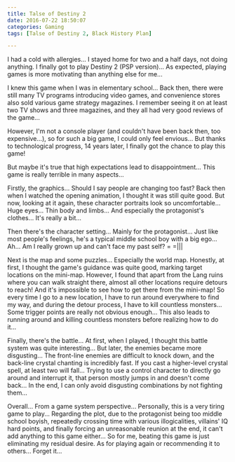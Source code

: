 ```yaml
---
title: Talse of Destiny 2
date: 2016-07-22 18:50:07
categories: Gaming
tags: [Talse of Destiny 2, Black History Plan]

---
```


I had a cold with allergies... I stayed home for two and a half days, not doing anything. I finally got to play Destiny 2 (PSP version)... As expected, playing games is more motivating than anything else for me...

I knew this game when I was in elementary school... Back then, there were still many TV programs introducing video games, and convenience stores also sold various game strategy magazines. I remember seeing it on at least two TV shows and three magazines, and they all had very good reviews of the game...

However, I'm not a console player (and couldn't have been back then, too expensive...), so for such a big game, I could only feel envious... But thanks to technological progress, 14 years later, I finally got the chance to play this game!

But maybe it's true that high expectations lead to disappointment... This game is really terrible in many aspects...

Firstly, the graphics... Should I say people are changing too fast? Back then when I watched the opening animation, I thought it was still quite good. But now, looking at it again, these character portraits look so uncomfortable... Huge eyes... Thin body and limbs... And especially the protagonist's clothes... It's really a bit...

Then there's the character setting... Mainly for the protagonist... Just like most people's feelings, he's a typical middle school boy with a big ego... Ah... Am I really grown up and can't face my past self? = =|||

Next is the map and some puzzles... Especially the world map. Honestly, at first, I thought the game's guidance was quite good, marking target locations on the mini-map. However, I found that apart from the Lang ruins where you can walk straight there, almost all other locations require detours to reach! And it's impossible to see how to get there from the mini-map! So every time I go to a new location, I have to run around everywhere to find my way, and during the detour process, I have to kill countless monsters... Some trigger points are really not obvious enough... This also leads to running around and killing countless monsters before realizing how to do it...

Finally, there's the battle... At first, when I played, I thought this battle system was quite interesting... But later, the enemies became more disgusting... The front-line enemies are difficult to knock down, and the back-line crystal chanting is incredibly fast. If you cast a higher-level crystal spell, at least two will fall... Trying to use a control character to directly go around and interrupt it, that person mostly jumps in and doesn't come back... In the end, I can only avoid disgusting combinations by not fighting them...

Overall... From a game system perspective... Personally, this is a very tiring game to play... Regarding the plot, due to the protagonist being too middle school boyish, repeatedly crossing time with various illogicalities, villains' IQ hard points, and finally forcing an unreasonable reunion at the end, it can't add anything to this game either... So for me, beating this game is just eliminating my residual desire. As for playing again or recommending it to others... Forget it...
